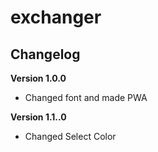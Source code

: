 # exchanger

## Changelog

**Version 1.0.0**

- Changed font and made PWA

**Version 1.1..0**

- Changed Select Color
